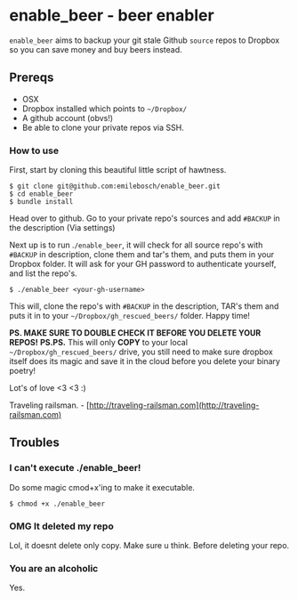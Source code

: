 # enable_beer - beer enabler
``enable_beer`` aims to backup your git stale Github ``source`` repos to Dropbox so you can save money and buy beers instead.

## Prereqs

- OSX
- Dropbox installed which points to ``~/Dropbox/``
- A github account (obvs!)
- Be able to clone your private repos via SSH.

### How to use

First, start by cloning this beautiful little script of hawtness.

```
$ git clone git@github.com:emilebosch/enable_beer.git
$ cd enable_beer
$ bundle install
```

Head over to github. Go to your private repo's sources and add ``#BACKUP`` in the description (Via settings)


Next up is to run .``/enable_beer``, it will check for all source repo's with ``#BACKUP`` in description, clone them and tar's them, and puts them in your Dropbox folder. It will ask for your GH password to authenticate yourself, and list the repo's.

```
$ ./enable_beer <your-gh-username>
```

This will, clone the repo's with ``#BACKUP`` in the description, TAR's them and puts it in to your ``~/Dropbox/gh_rescued_beers/`` folder. Happy time!

 **PS. MAKE SURE TO DOUBLE CHECK IT BEFORE YOU DELETE YOUR REPOS!** **PS.PS.** This will only **COPY** to your local ``~/Dropbox/gh_rescued_beers/`` drive, you still need to make sure dropbox itself does its magic and save it in the cloud before you delete your binary poetry!

Lot's of love <3 <3 :)

Traveling railsman. - [http://traveling-railsman.com](http://traveling-railsman.com)

## Troubles

### I can't execute ./enable_beer!

Do some magic cmod+x'ing to make it executable.

```
$ chmod +x ./enable_beer
```

### OMG It deleted my repo

Lol, it doesnt delete only copy. Make sure u think. Before deleting your repo.

### You are an alcoholic

Yes.




